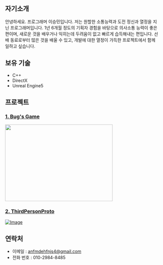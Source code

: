 ## 자기소개
안녕하세요. 프로그래머 이승민입니다. 
저는 원할한 소통능력과 도전 정신과 열정을 지닌 프로그래머입니다.
1년 6개월 정도의 기획자 경험을 바탕으로 의사소통 능력이 좋은 편이며,
새로운 것을 배우거나 익히는데 두려움이 없고 빠르게 습득해내는 편입니다.
선배 동료로부터 많은 것을 배울 수 있고, 개발에 대한 열정이 가득한 프로젝트에서 함께 일하고 싶습니다.

## 보유 기술
- C++
- DirectX
- Unreal Engine5

## 프로젝트
### [1. Bug's Game](https://github.com/tbvjchvkfl/Personal_Project/tree/master/Bug_Game)
  [<img src = "https://github.com/tbvjchvkfl/ReamMe/assets/137769043/00c3965a-70b6-48e3-b72f-b1bbd805cd16" width = "350" height = "250">](https://github.com/tbvjchvkfl/Personal_Project/tree/master/Bug_Game)

### [2. ThirdPersonProto](https://github.com/tbvjchvkfl/UE5_TimeTravleHunter)
[![Image](https://github.com/user-attachments/assets/eb69e541-e1ce-491d-af0f-30b46657a1fa)](https://github.com/tbvjchvkfl/UE5_TimeTravleHunter)

## 연락처
- 이메일 : anfmdehfnjs4@gmail.com
- 전화 번호 : 010-2984-8485
